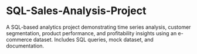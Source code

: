 # SQL-Sales-Analysis-Project
A SQL-based analytics project demonstrating time series analysis, customer segmentation, product performance, and profitability insights using an e-commerce dataset. Includes SQL queries, mock dataset, and documentation.
